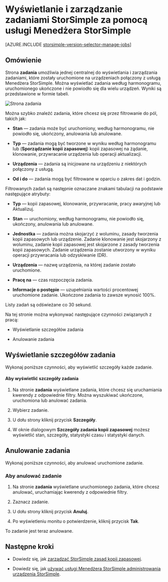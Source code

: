 <properties 
   pageTitle="Wyświetlanie i zarządzanie zadaniami StorSimple | Microsoft Azure"
   description="W tym artykule opisano stronę Menedżera StorSimple usługi zadań i jak go używać do śledzenia ostatnio używane, bieżące i zaplanowanych zadań kopii zapasowej."
   services="storsimple"
   documentationCenter="NA"
   authors="alkohli"
   manager="carmonm"
   editor=""/>
<tags 
   ms.service="storsimple"
   ms.devlang="NA"
   ms.topic="article"
   ms.tgt_pltfrm="NA"
   ms.workload="TBD"
   ms.date="08/17/2016"
   ms.author="alkohli" />

# <a name="use-the-storsimple-manager-service-to-view-and-manage-storsimple-jobs"></a>Wyświetlanie i zarządzanie zadaniami StorSimple za pomocą usługi Menedżera StorSimple

[AZURE.INCLUDE [storsimple-version-selector-manage-jobs](../../includes/storsimple-version-selector-manage-jobs.md)]

## <a name="overview"></a>Omówienie

Strona **zadania** umożliwia jednej centralnej do wyświetlania i zarządzania zadaniami, które zostały uruchomione na urządzeniach połączony z usługą Menedżera StorSimple. Można wyświetlać zadania według harmonogramu, uruchomionego ukończone i nie powiodło się dla wielu urządzeń. Wyniki są przedstawione w formie tabeli. 

![Strona zadania](./media/storsimple-manage-jobs/HCS_JobsPage.png)

Można szybko znaleźć zadania, które chcesz się przez filtrowanie do pól, takich jak:

- **Stan** — zadania może być uruchomiony, według harmonogramu, nie powiodło się, ukończony, anulowania lub anulowane.

- **Typ** — zadania mogą być tworzone w wyniku według harmonogramu lub (**Sporządzanie kopii zapasowej**) kopii zapasowej na żądanie, klonowanie, przywracanie urządzenia lub operacji aktualizacji.

- **Urządzenia** — zadania są inicjowane na urządzeniu z niektórych połączony z usługą.

- **Od i do** — zadania mogą być filtrowane w oparciu o zakres dat i godzin.

Filtrowanych zadań są następnie oznaczane znakami tabulacji na podstawie następujące atrybuty:

- **Typ** — kopii zapasowej, klonowanie, przywracanie, pracy awaryjnej lub Aktualizuj.

- **Stan** — uruchomiony, według harmonogramu, nie powiodło się, ukończony, anulowania lub anulowane.

- **Jednostka** — zadania można skojarzyć z woluminu, zasady tworzenia kopii zapasowych lub urządzenie. Zadanie klonowanie jest skojarzony z woluminu, zadanie kopii zapasowej jest skojarzone z zasady tworzenia kopii zapasowych. Zadanie urządzenia zostanie utworzony w wyniku operacji przywracania lub odzyskiwanie (DR).

- **Urządzenia** — nazwę urządzenia, na której zadanie zostało uruchomione.

- **Pracę na** — czas rozpoczęcia zadania.

- **Informacje o postępie** — uzupełniania wartości procentowej uruchomione zadanie. Ukończone zadania to zawsze wynosić 100%.

Listy zadań są odświeżane co 30 sekund.

Na tej stronie można wykonywać następujące czynności związanych z pracą:

- Wyświetlanie szczegółów zadania

- Anulowanie zadania

## <a name="view-job-details"></a>Wyświetlanie szczegółów zadania

Wykonaj poniższe czynności, aby wyświetlić szczegóły każde zadanie.

#### <a name="to-view-job-details"></a>Aby wyświetlić szczegóły zadania

1. Na stronie **zadania** wyświetlane zadania, które chcesz się uruchamiania kwerendy z odpowiednie filtry. Można wyszukiwać ukończone, uruchomiona lub anulować zadania.

2. Wybierz zadanie.

3. U dołu strony kliknij przycisk **Szczegóły**.

4. W oknie dialogowym **Szczegóły zadania kopii zapasowej** możesz wyświetlić stan, szczegóły, statystyki czasu i statystyki danych.

## <a name="cancel-a-job"></a>Anulowanie zadania

Wykonaj poniższe czynności, aby anulować uruchomione zadanie.

### <a name="to-cancel-a-job"></a>Aby anulować zadanie

1. Na stronie **zadania** wyświetlane uruchomionego zadania, które chcesz anulować, uruchamiając kwerendy z odpowiednie filtry.

1. Zaznacz zadanie.

1. U dołu strony kliknij przycisk **Anuluj**.

1. Po wyświetleniu monitu o potwierdzenie, kliknij przycisk **Tak**.

To zadanie jest teraz anulowane.

## <a name="next-steps"></a>Następne kroki

- Dowiedz się, jak [zarządzać StorSimple zasad kopii zapasowej](storsimple-manage-backup-policies.md).

- Dowiedz się, jak [używać usługi Menedżera StorSimple administrowania urządzenia StorSimple](storsimple-manager-service-administration.md).
